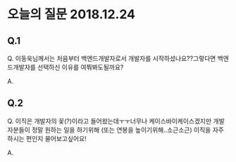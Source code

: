 # 오늘의 질문 2018.12.24

## Q.1

Q. 이동욱님께서는 처음부터 백엔드개발자로서 개발자를 시작하셨나요??그렇다면 백엔드개발자를 선택하신 이유를 여쭤봐도될까요?

A. 

## Q.2

Q. 이직은 개발자의 꽃(?)이라고 들어왔는데ㅜㅜ너무나 케이스바이케이스겠지만 개발자분들이 정말 원하는 일을 하기위해 (또는 연봉을 높이기위해..소근소근) 이직을 자주하시는 편인지 물어보고싶어요!

A. 